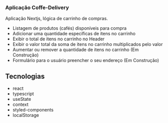 ### Aplicação Coffe-Delivery

Aplicação Nextjs, lógica de carrinho de compras.

 - Listagem de produtos (cafés) disponíveis para compra
 - Adicionar uma quantidade específicas de itens no carrinho
 - Exibir o total de itens no carrinho no Header
 - Exibir o valor total da soma de itens no carrinho multiplicados pelo valor
 - Aumentar ou remover a quantidade de itens no carrinho (Em Construção)
 - Formulário para o usuário preencher o seu endereço (Em Construção)

## Tecnologias

 - react
 - typescript
 - useState
 - context
 - styled-components
 - localStorage
